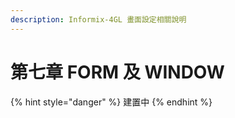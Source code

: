 ```yaml
---
description: Informix-4GL 畫面設定相關說明
---
```


# 第七章 FORM 及 WINDOW

{% hint style="danger" %}
建置中
{% endhint %}
